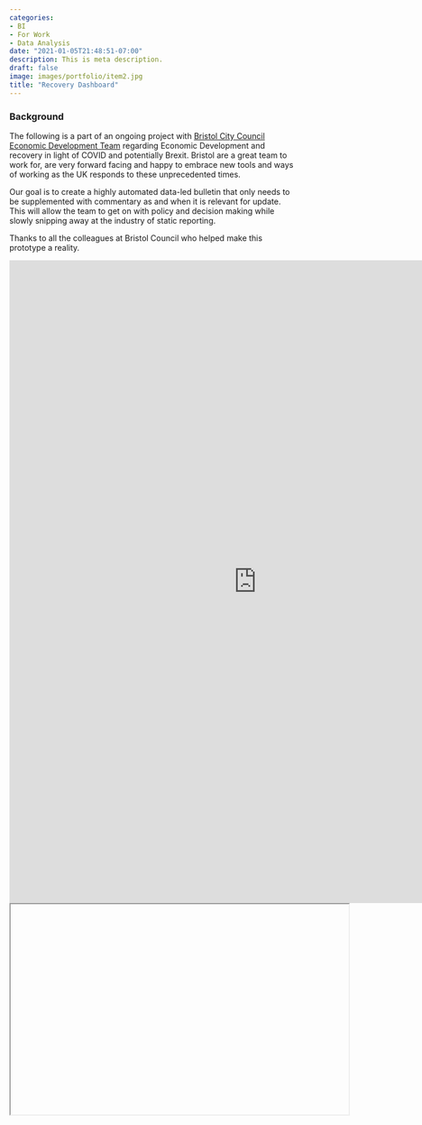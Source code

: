 ```yaml
---
categories:
- BI
- For Work
- Data Analysis
date: "2021-01-05T21:48:51-07:00"
description: This is meta description.
draft: false
image: images/portfolio/item2.jpg
title: "Recovery Dashboard"
---
```


### Background

The following is a part of an ongoing project with [Bristol City Council Economic Development Team](https://www.bristol.gov.uk/business-support-advice/economic-information-and-analysis) regarding Economic Development and recovery in light of COVID and potentially Brexit. Bristol are a great team to work for, are very forward facing and happy to embrace new tools and ways of working as the UK responds to these unprecedented times.

Our goal is to create a highly automated data-led bulletin that only needs to be supplemented with commentary as and when it is relevant for update. This will allow the team to get on with policy and decision making while slowly snipping away at the industry of static reporting.

Thanks to all the colleagues at Bristol Council who helped make this prototype a reality. 


<iframe width="875" height="1140" src="https://app.powerbi.com/view?r=eyJrIjoiOGQ5MzUzYTAtNmJlMi00NWE0LTk4NzUtZTNkYTFkYTgxYmJiIiwidCI6IjIwMDA2MjIwLTFjNmEtNGJkMi05NDUzLWY4NjhjYzY0NGIzZiJ9&pageName=ReportSectionb8ab5c807d31a038557a" frameborder="0" allowFullScreen="true"></iframe>

<iframe width="600" height="373.5" src=></iframe>